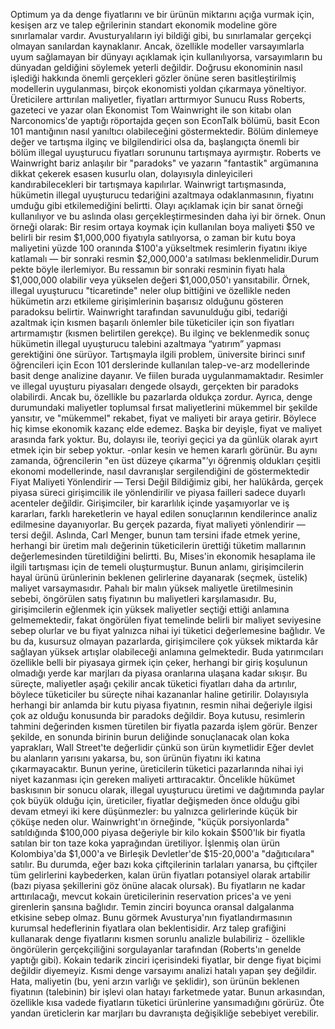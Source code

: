 Optimum ya da denge fiyatlarını ve bir ürünün miktarını açığa vurmak için, kesişen arz ve talep eğrilerinin standart ekonomik modeline göre sınırlamalar vardır. Avusturyalıların iyi bildiği gibi, bu sınırlamalar gerçekçi olmayan sanılardan kaynaklanır. Ancak, özellikle modeller varsayımlarla uyum sağlamayan bir dünyayı açıklamak için kullanılıyorsa, varsayımların bu dünyadan geldiğini söylemek yeterli değildir. Doğrusu ekonominin nasıl işlediği hakkında önemli gerçekleri gözler önüne seren basitleştirilmiş modellerin uygulanması, birçok ekonomisti yoldan çıkarmaya yöneltiyor.
Üreticilere arttırılan maliyetler, fiyatları arttırmıyor
Sunucu Russ Roberts, gazeteci ve yazar olan Ekonomist Tom Wainwright ile son kitabı olan Narconomics'de yaptığı röportajda geçen son EconTalk bölümü, basit Econ 101 mantığının nasıl yanıltıcı olabileceğini göstermektedir. Bölüm dinlemeye değer ve tartışma ilginç ve bilgilendirici olsa da, başlangıçta önemli bir bölüm illegal uyuşturucu fiyatları sorununu tartışmaya ayırmıştır. Roberts ve Wainwright bariz anlaşılır bir "paradoks" ve yazarın "fantastik" argümanına dikkat çekerek esasen kusurlu olan, dolayısıyla dinleyicileri kandırabilecekleri bir tartışmaya kapılırlar.
Wainwrigt tartışmasında, hükümetin illegal uyuşturucu tedariğini azaltmaya odaklanmasının, fiyatını umduğu gibi etkilemediğini belirtti. Olayı açıklamak için bir sanat örneği kullanılıyor ve bu aslında olası gerçekleştirmesinden daha iyi bir örnek. Onun örneği olarak: Bir resim ortaya koymak için kullanılan boya maliyeti $50 ve belirli bir resim $1,000,000 fiyatıyla satılıyorsa, o zaman bir kutu boya maliyetini yüzde 100 oranında $100'a yükseltmek resimlerin fiyatını ikiye katlamalı — bir sonraki resmin $2,000,000'a satılması beklenmelidir.Durum pekte böyle ilerlemiyor. Bu ressamın bir sonraki resminin fiyatı hala $1,000,000 olabilir veya yükselen değeri $1,000,050'ı yansıtabilir.
Örnek, illegal uyuşturucu "ticaretinde" neler olup bittiğini ve özellikle neden hükümetin arzı etkileme girişimlerinin başarısız olduğunu gösteren paradoksu belirtir. Wainwright tarafından savunulduğu gibi, tedariği azaltmak için kısmen başarılı önlemler bile tüketiciler için son fiyatları artırmamıştır (kısmen belirtilen gerekçe). Bu ilginç ve beklenmedik sonuç hükümetin illegal uyuşturucu talebini azaltmaya “yatırım” yapması gerektiğini öne sürüyor.
Tartışmayla ilgili problem, üniversite birinci sınıf öğrencileri için Econ 101 derslerinde kullanılan talep-ve-arz modellerinde basit denge analizine dayanır. Ve fiilen burada uygulanmamaktadır. Resimler ve illegal uyuşturu piyasaları dengede olsaydı, gerçekten bir paradoks olabilirdi. Ancak bu, özellikle bu pazarlarda oldukça zordur.
Ayrıca, denge durumundaki maliyetler toplumsal fırsat maliyetlerini mükemmel bir şekilde yansıtır, ve "mükemmel" rekabet, fiyat ve maliyeti bir araya getirir. Böylece hiç kimse ekonomik kazanç elde edemez. Başka bir deyişle, fiyat ve maliyet arasında fark yoktur. Bu, dolayısı ile, teoriyi geçici ya da günlük olarak ayırt etmek için bir sebep yoktur. -onlar kesin ve hemen kararlı görünür. Bu aynı zamanda, öğrencilerin "en üst düzeye çıkarma"’yı öğrenmiş oldukları çeşitli ekonomi modellerinde, nasıl davranışlar sergilendiğini de göstermektedir
Fiyat Maliyeti Yönlendirir — Tersi Değil
Bildiğimiz gibi, her halükârda, gerçek piyasa süreci girişimcilik ile yönlendirilir ve piyasa failleri sadece duyarlı acenteler değildir. Girişimciler, bir kararlılık içinde yaşamıyorlar ve iş kararları, farklı hareketlerin ve hayal edilen sonuçlarının kendilerince analiz edilmesine dayanıyorlar. Bu gerçek pazarda, fiyat maliyeti yönlendirir  — tersi değil. Aslında, Carl Menger, bunun tam tersini ifade etmek yerine, herhangi bir üretim malı değerinin tüketicilerin ürettiği tüketim mallarının değerlemesinden türetildiğini belirtti. Bu, Mises'in ekonomik hesaplama ile ilgili tartışması için de temeli oluşturmuştur.
Bunun anlamı, girişimcilerin hayal ürünü ürünlerinin beklenen gelirlerine dayanarak (seçmek, üstelik) maliyet varsaymasıdır. Pahalı bir malın yüksek maliyetle üretilmesinin sebebi, öngörülen satış fiyatının bu maliyetleri karşılamasıdır. Bu, girişimcilerin eğlenmek için yüksek maliyetler seçtiği ettiği anlamına gelmemektedir, fakat öngörülen fiyat temelinde belirli bir maliyet seviyesine sebep olurlar ve bu fiyat yalnızca nihai iyi tüketici değerlemesine bağlıdır.
Ve bu da, kusursuz olmayan pazarlarda, girişimcilere çok yüksek miktarda kâr sağlayan yüksek artışlar olabileceği anlamına gelmektedir. Buda yatırımcıları özellikle belli bir piyasaya girmek için çeker, herhangi bir giriş koşulunun olmadığı yerde kar marjları da piyasa oranlarına ulaşana kadar sıkışır. Bu süreçte, maliyetler aşağı çekilir ancak tüketici fiyatları daha da artırılır, böylece tüketiciler bu süreçte nihai kazananlar haline getirilir.
Dolayısıyla herhangi bir anlamda bir kutu piyasa fiyatının, resmin nihai değeriyle ilgisi çok az olduğu konusunda bir paradoks değildir. Boya kutusu, resimlerin tahmini değerinden kısmen türetilen bir fiyatla pazarda işlem görür. Benzer şekilde, en sonunda birinin burun deliğinde sonuçlanacak olan koka yaprakları, Wall Street'te değerlidir çünkü son ürün kıymetlidir
Eğer devlet bu alanların yarısını yakarsa, bu, son ürünün fiyatını iki katına çıkarmayacaktır. Bunun yerine, üreticilerin tüketici pazarlarında nihai iyi niyet kazanması için gereken maliyeti arttıracaktır. Öncelikle hükümet baskısının bir sonucu olarak, illegal uyuşturucu üretimi ve dağıtımında paylar çok büyük olduğu için, üreticiler, fiyatlar değişmeden önce olduğu gibi devam etmeyi iki kere düşünmezler: bu yalnızca gelirlerinde küçük bir çöküşe neden olur.
Wainwright'ın örneğinde, "küçük porsiyonlarda" satıldığında $100,000 piyasa değeriyle bir kilo kokain $500'lık bir fiyatla satılan bir ton taze koka yaprağından üretiliyor. İşlenmiş olan ürün Kolombiya'da $1,000'a ve Birleşik Devletler'de $15-20,000'a "dağıtıcılara" satılır. Bu durumda, eğer bazı koka çiftçilerinin tarlaları yanarsa, bu çiftçiler tüm gelirlerini kaybederken, kalan ürün fiyatları potansiyel olarak artabilir (bazı piyasa şekillerini göz önüne alacak olursak). Bu fiyatların ne kadar arttırılacağı, mevcut kokain üreticilerinin reservation prices'a ve yeni girenlerin şansına bağlıdır. Temin zinciri boyunca oransal dalgalanma etkisine sebep olmaz.
Bunu görmek Avusturya'nın fiyatlandırmasının kurumsal hedeflerinin fiyatlara olan beklentisidir. Arz talep grafiğini kullanarak denge fiyatlarını kısmen sorunlu analizle bulabiliriz - özellikle öngörülerin gerçekçiliğini sorgulayanlar tarafından (Roberts'ın genelde yaptığı gibi).
Kokain tedarik zinciri içerisindeki fiyatlar, bir denge fiyat biçimi değildir diyemeyiz. Kısmi denge varsayımı analizi hatalı yapan şey değildir. Hata, maliyetin (bu, yeni arzın varlığı ve şeklidir), son ürünün beklenen fiyatının (talebinin) bir işlevi olan hatayı farketmede yatar.
Bunun arkasından, özellikle kısa vadede fiyatların tüketici ürünlerine yansımadığını görürüz. Öte yandan üreticlerin kar marjları bu davranışta değişikliğe sebebiyet verebilir.

